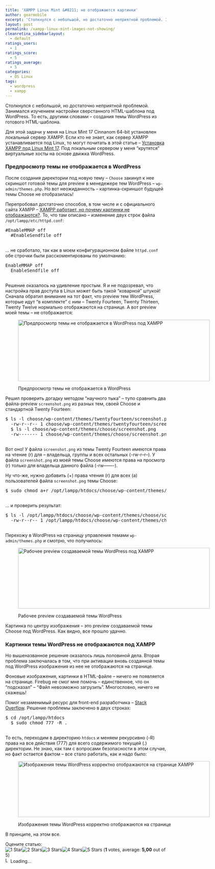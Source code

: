 ```yaml
---
title: 'XAMPP Linux Mint &#8211; не отображаются картинки'
author: gearmobile
excerpt: 'Столкнулся с небольшой, но достаточно неприятной проблемой. Занимался изучением настройки сверстанного HTML-шаблона под Wordpress. То есть, другими словами - создания темы Wordpress из готового HTML-шаблона. После создания директории под новую тему закинул в нее скриншот готовой темы для preview в менедежере тем Wordpress. Но вот неожиданность - скриншот будущей темы не отобразился!'
layout: post
permalink: /xampp-linux-mint-images-not-showing/
cleanretina_sidebarlayout:
  - default
ratings_users:
  - 1
ratings_score:
  - 5
ratings_average:
  - 5
categories:
  - OS Linux
tags:
  - wordpress
  - xampp
---
```

Столкнулся с небольшой, но достаточно неприятной проблемой. Занимался изучением настройки сверстанного HTML-шаблона под WordPress. То есть, другими словами &#8211; создания темы WordPress из готового HTML-шаблона.

Для этой задачи у меня на Linux Mint 17 Cinnanom 64-bit установлен локальный сервер XAMPP. Если кто не знает, как сервер XAMPP устанавливается под Linux, то могут почитать в этой статье &#8211; [Установка XAMPP под Linux Mint 17][1]. Под локальным сервером у меня &#8220;крутятся&#8221; виртуальные хосты на основе движка WordPress.

### Предпросмотр темы не отображается в WordPress

После создания директории под новую тему &#8211; `Choose` закинул к нее скриншот готовой темы для preview в менедежере тем WordPress &#8211; `wp-admin/themes.php`. Но вот неожиданность &#8211; картинка-скриншот будущей темы Choose не отобразилась!

Перепробовал достаточно способов, в том числе и с официального сайта XAMPP &#8211; [XAMPP работает, но почему картинки не отображаются?][2]. То, что там описано &#8211; изменение двух строк файла `/opt/lampp/etc/httpd.conf`:

<pre>#EnableMMAP off
  #EnableSendfile off
  </pre>

&#8230; не сработало, так как в моем конфигурационном файле `httpd.conf` обе строчки были расскоментированы по умолчанию:

<pre>EnableMMAP off
  EnableSendfile off
  </pre>

Решение оказалось на удивление простым. Я и не подозревал, что настройка прав доступа в Linux может быть такой &#8220;коварной&#8221; штукой! Сначала обратил внимание на тот факт, что preview тем WordPress, которые идут &#8220;в комплекте&#8221; с ним &#8211; Twenty Fourteen, Twenty Thirteen, Twenty Twelve нормально отображаются на странице. А вот preview моей темы &#8211; не отображается:<figure id="attachment_1327" style="width: 600px;" class="wp-caption aligncenter">

[<img src="http://localhost:7788/third/wp-content/uploads/2014/06/xampp_theme-wordpress_not_show-600x192.png" alt="Предпросмотр темы не отображается в WordPress под XAMPP" width="600" height="192" class="size-medium wp-image-1327" />][3]<figcaption class="wp-caption-text">Предпросмотр темы не отображается в WordPress</figcaption></figure> 

Решил проверить догадку методом &#8220;научного тыка&#8221; &#8211; тупо сравнить два файла-preview `screenshot.png` из разных тем, своей Choose и стандартной Twenty Fourteen:

<pre>$ ls -l choose/wp-content/themes/twentyfourteen/screenshot.png
  -rw-r--r-- 1 choose/wp-content/themes/twentyfourteen/screenshot.png
  $ ls -l choose/wp-content/themes/choose/screenshot.png
  -rw------- 1 choose/wp-content/themes/choose/screenshot.png
  </pre>

Вот оно! У файла `screenshot.png` из темы Twenty Fourteen имеются права на чтение (r) для &#8211; владельца, группы и всех остальных (-rw-r&#8211;r&#8211;). У файла `screenshot.png` из моей темы Choose имеются права на просмотр (r) только для владельца данного файла (-rw&#8212;&#8212;-).

Ну что-же, нужно добавить (+) права чтения (r) для всех (a) пользователей файла `screenshot.png` темы Choose:

<pre>$ sudo chmod a+r /opt/lampp/htdocs/choose/wp-content/themes/choose/screenshot.png
  </pre>

&#8230; и проверить результат:

<pre>$ ls -l /opt/lampp/htdocs/choose/wp-content/themes/choose/screenshot.png
  -rw-r--r-- 1 /opt/lampp/htdocs/choose/wp-content/themes/choose/screenshot.png
  </pre>

Перехожу в WordPress на страницу управления темами `wp-admin/themes.php` и смотрю, что получилось:<figure id="attachment_1326" style="width: 600px;" class="wp-caption aligncenter">

[<img src="http://localhost:7788/third/wp-content/uploads/2014/06/xampp_theme-wordpress-600x190.png" alt="Рабочее preview создаваемой темы WordPress под XAMPP" width="600" height="190" class="size-medium wp-image-1326" />][4]<figcaption class="wp-caption-text">Рабочее preview создаваемой темы WordPress</figcaption></figure> 

Картинка по центру изображения &#8211; это preview создаваемой темы Choose под WordPress. Как видно, все прошло удачно.

### Картинки темы WordPress не отображаются под XAMPP

Но вышеназванное решение оказалось лишь половиной дела. Вторая проблема заключалась в том, что при активации вновь созданной темы под WordPress изображения из нее не отображаются на странице.

Фоновые изображения, картинки в HTML-файле &#8211; ничего не появляется на странице. Firebug не смог мне помочь &#8211; единственное, что он &#8220;подсказал&#8221; &#8211; &#8220;Файл невозможно загрузить&#8221;. Многословно, ничего не скажешь!

Помог незаменимый ресурс для front-end разработчика &#8211; [Stack Overflow][5]. Решение проблемы заключено в двух строках:

<pre>$ cd /opt/lampp/htdocs
  $ sudo chmod 777 -R .
  </pre>

То есть, переходим в директорию `htdocs` и меняем рекурсивно (-R) права на все действия (777) для всего содержимого текущей (.) директории. Не знаю, как там с вопросами безопасности в этом случае, но факт остается фактом &#8211; все стало работать, как и надо было:<figure id="attachment_1328" style="width: 600px;" class="wp-caption aligncenter">

[<img src="http://localhost:7788/third/wp-content/uploads/2014/06/xampp_theme-wordpress_show_pictures-600x175.png" alt="Изображения темы WordPress корректно отображаются на странице XAMPP" width="600" height="175" class="size-medium wp-image-1328" />][6]<figcaption class="wp-caption-text">Изображения темы WordPress корректно отображаются на странице</figcaption></figure> 

В принципе, на этом все.

Оцените статью:  
<span id="post-ratings-1322" class="post-ratings" data-nonce="3410c444ee"><img id="rating_1322_1" src="http://localhost:7788/third/wp-content/plugins/wp-postratings/images/stars_crystal/rating_on.gif" alt="1 Star" title="1 Star" onmouseover="current_rating(1322, 1, '1 Star');" onmouseout="ratings_off(5, 0, 0);" onclick="rate_post();" onkeypress="rate_post();" style="cursor: pointer; border: 0px;" /><img id="rating_1322_2" src="http://localhost:7788/third/wp-content/plugins/wp-postratings/images/stars_crystal/rating_on.gif" alt="2 Stars" title="2 Stars" onmouseover="current_rating(1322, 2, '2 Stars');" onmouseout="ratings_off(5, 0, 0);" onclick="rate_post();" onkeypress="rate_post();" style="cursor: pointer; border: 0px;" /><img id="rating_1322_3" src="http://localhost:7788/third/wp-content/plugins/wp-postratings/images/stars_crystal/rating_on.gif" alt="3 Stars" title="3 Stars" onmouseover="current_rating(1322, 3, '3 Stars');" onmouseout="ratings_off(5, 0, 0);" onclick="rate_post();" onkeypress="rate_post();" style="cursor: pointer; border: 0px;" /><img id="rating_1322_4" src="http://localhost:7788/third/wp-content/plugins/wp-postratings/images/stars_crystal/rating_on.gif" alt="4 Stars" title="4 Stars" onmouseover="current_rating(1322, 4, '4 Stars');" onmouseout="ratings_off(5, 0, 0);" onclick="rate_post();" onkeypress="rate_post();" style="cursor: pointer; border: 0px;" /><img id="rating_1322_5" src="http://localhost:7788/third/wp-content/plugins/wp-postratings/images/stars_crystal/rating_on.gif" alt="5 Stars" title="5 Stars" onmouseover="current_rating(1322, 5, '5 Stars');" onmouseout="ratings_off(5, 0, 0);" onclick="rate_post();" onkeypress="rate_post();" style="cursor: pointer; border: 0px;" /> (<strong>1</strong> votes, average: <strong>5,00</strong> out of 5)<br /><span class="post-ratings-text" id="ratings_1322_text"></span></span><span id="post-ratings-1322-loading" class="post-ratings-loading"> <img src="http://localhost:7788/third/wp-content/plugins/wp-postratings/images/loading.gif" width="16" height="16" alt="Loading..." title="Loading..." class="post-ratings-image" />Loading...</span>

 [1]: http://localhost:7788/third/?p=1272 "Установка XAMPP под Linux Mint 17"
 [2]: https://www.apachefriends.org/ru/faq_linux.html "XAMPP работает, но почему картинки не отображаются?"
 [3]: http://localhost:7788/third/wp-content/uploads/2014/06/xampp_theme-wordpress_not_show.png
 [4]: http://localhost:7788/third/wp-content/uploads/2014/06/xampp_theme-wordpress.png
 [5]: http://stackoverflow.com/ "Stack Overflow"
 [6]: http://localhost:7788/third/wp-content/uploads/2014/06/xampp_theme-wordpress_show_pictures.png